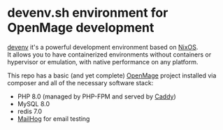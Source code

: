 # devenv.sh environment for OpenMage development

[devenv](https://devenv.sh) it's a powerful development environment based on [NixOS](https://nixos.org).  
It allows you to have containerized environments without containers or hypervisor or emulation, with native performance on any platform.

This repo has a basic (and yet complete) [OpenMage](https://github.com/OpenMage/magento-lts) project installed via composer and all of the necessary software stack:
- PHP 8.0 (managed by PHP-FPM and served by [Caddy](https://caddyserver.com))
- MySQL 8.0
- redis 7.0
- [MailHog](https://github.com/mailhog/MailHog) for email testing
